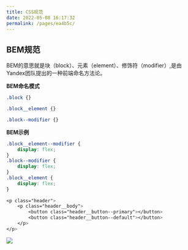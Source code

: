 ```yaml
---
title: CSS规范
date: 2022-05-08 16:17:32
permalink: /pages/ea4b5c/
---
```



## BEM规范

BEM的意思就是块（block）、元素（element）、修饰符（modifier）,是由Yandex团队提出的一种前端命名方法论。


**BEM命名模式**
```CSS
.block {}

.block__element {}

.block--modifier {}
```


**BEM示例**

```css
.block__element--modifier {
    display: flex;
}
.block--modifier {
    display: flex;
}
.block__element {
    display: flex;
}
​
<p class="header">
    <p class="header__body">
        <button class="header__button--primary"></button>
        <button class="header__button--default"></button>
    </p>
</p>
```

![](https://www.youlai.tech/files/blog/b46f5bb3e6bd5fa227675a7a8b6e74f.png)